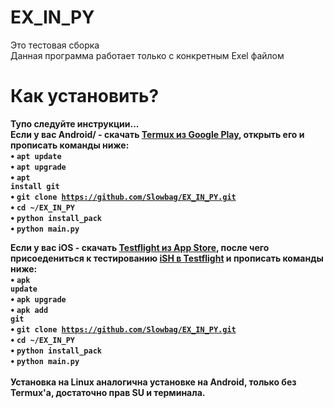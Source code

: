 # EX_IN_PY
Это тестовая сборка
<br>
Данная программа работает только с конкретным Exel файлом
<br>
# Как установить?
<b>Тупо следуйте инструкции...</b><br>
<b>Если у вас Android/<b> - скачать <a href="https://play.google.com/store/apps/details?id=com.termux&hl=ru">Termux из Google Play</a>, открыть его и прописать команды ниже:<br>
• <code>apt update</code><br>
• <code>apt upgrade</code><br>
• <code>apt install git</code><br>
• <code>git clone https://github.com/Slowbag/EX_IN_PY.git</code><br>
• <code>cd ~/EX_IN_PY</code><br>
• <code>python install_pack</code><br>
• <code>python main.py</code><br>

<b>Если у вас iOS</a> - скачать <a href="https://apps.apple.com/ru/app/testflight/id899247664">Testflight из App Store</a>, после чего присоедениться к тестированию <a href="https://testflight.apple.com/join/97i7KM8O">iSH в Testflight</a> и прописать команды ниже:<br>
• <code>apk update</code><br>
• <code>apk upgrade</code><br>
• <code>apk add git</code><br>
• <code>git clone https://github.com/Slowbag/EX_IN_PY.git</code><br>
• <code>cd ~/EX_IN_PY</code><br>
• <code>python install_pack</code><br>
• <code>python main.py</code><br>
<br>
Установка на Linux аналогична установке на Android, только без Termux'a, достаточно прав SU и терминала.<br>
